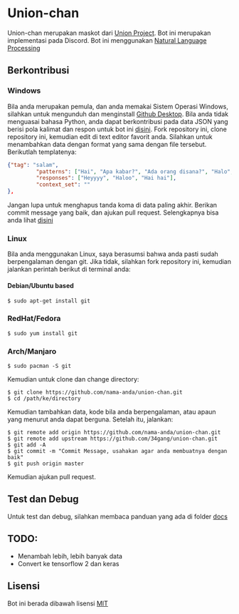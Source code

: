 # Union-chan

Union-chan merupakan maskot dari [Union Project](https://unionproject.herokuapp.com). Bot ini merupakan implementasi pada Discord. Bot ini menggunakan [Natural Language Processing](https://en.wikipedia.org/wiki/Natural_language_processing)

## Berkontribusi
### Windows
Bila anda merupakan pemula, dan anda memakai Sistem Operasi Windows, silahkan untuk mengunduh dan menginstall [Github Desktop](https://desktop.github.com/). Bila anda tidak menguasai bahasa Python, anda dapat berkontribusi pada data JSON yang berisi pola kalimat dan respon untuk bot ini [disini](https://github.com/34gang/union-chan/blob/master/unionchan/src/data/conversation.json). Fork repository ini, clone repository ini, kemudian edit di text editor favorit anda. Silahkan untuk menambahkan data dengan format yang sama dengan file tersebut. Berikutlah templatenya:
```json
{"tag": "salam",
         "patterns": ["Hai", "Apa kabar?", "Ada orang disana?", "Halo", "Yo", "Lagi apa", "Hai union chan"],
         "responses": ["Heyyyy", "Haloo", "Hai hai"],
         "context_set": ""
},
```
Jangan lupa untuk menghapus tanda koma di data paling akhir. Berikan commit message yang baik, dan ajukan pull request. Selengkapnya bisa anda lihat [disini](https://idratherbewriting.com/learnapidoc/pubapis_github_desktop_client.html)
### Linux
Bila anda menggunakan Linux, saya berasumsi bahwa anda pasti sudah berpengalaman dengan git. Jika tidak, silahkan fork repository ini, kemudian jalankan perintah berikut di terminal anda:

#### Debian/Ubuntu based
```
$ sudo apt-get install git
```
### RedHat/Fedora
```
$ sudo yum install git
```
### Arch/Manjaro
```
$ sudo pacman -S git
```
Kemudian untuk clone dan change directory:
```
$ git clone https://github.com/nama-anda/union-chan.git
$ cd /path/ke/directory
```
Kemudian tambahkan data, kode bila anda berpengalaman, atau apaun yang menurut anda dapat berguna. Setelah itu, jalankan:
```
$ git remote add origin https://github.com/nama-anda/union-chan.git
$ git remote add upstream https://github.com/34gang/union-chan.git
$ git add -A
$ git commit -m "Commit Message, usahakan agar anda membuatnya dengan baik"
$ git push origin master
```
Kemudian ajukan pull request.

## Test dan Debug
Untuk test dan debug, silahkan membaca panduan yang ada di folder [docs](docs)

## TODO:
- Menambah lebih, lebih banyak data
- Convert ke tensorflow 2 dan keras

## Lisensi
Bot ini berada dibawah lisensi [MIT](https://choosealicense.com/licenses/mit/)
